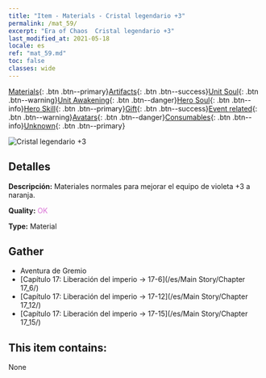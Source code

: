 ```yaml
---
title: "Item - Materials - Cristal legendario +3"
permalink: /mat_59/
excerpt: "Era of Chaos  Cristal legendario +3"
last_modified_at: 2021-05-18
locale: es
ref: "mat_59.md"
toc: false
classes: wide
---
```

 [Materials](/ItemsES/){: .btn .btn--primary}[Artifacts](/ItemsES/Artifacts/){: .btn .btn--success}[Unit Soul](/ItemsES/UnitSoul/){: .btn .btn--warning}[Unit Awakening](/ItemsES/UnitAwakening/){: .btn .btn--danger}[Hero Soul](/ItemsES/HeroSoul/){: .btn .btn--info}[Hero Skill](/ItemsES/HeroSkill/){: .btn .btn--primary}[Gift](/ItemsES/Gift/){: .btn .btn--success}[Event related](/ItemsES/Events/){: .btn .btn--warning}[Avatars](/ItemsES/Avatars/){: .btn .btn--danger}[Consumables](/ItemsES/Consumables/){: .btn .btn--info}[Unknown](/ItemsES/Unknown/){: .btn .btn--primary}

 ![Cristal legendario +3](/images/t/i_cailiao_shuijing2.png)

## Detalles
 **Descripción:** Materiales normales para mejorar el equipo de violeta +3 a naranja.

 **Quality:** <span style="color: #DA70D6">OK</span>

 **Type:** Material

## Gather

*    Aventura de Gremio 
*    [Capítulo 17: Liberación del imperio -> 17-6](/es/Main Story/Chapter 17_6/) 
*    [Capítulo 17: Liberación del imperio -> 17-12](/es/Main Story/Chapter 17_12/) 
*    [Capítulo 17: Liberación del imperio -> 17-15](/es/Main Story/Chapter 17_15/) 

## This item contains:

  None

